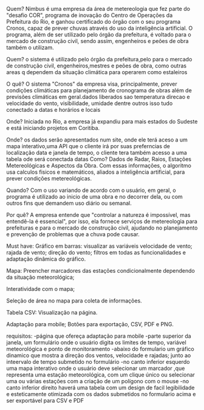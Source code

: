 Quem?
Nimbus é uma empresa da área de metereologia que fez parte do "desafio COR", programa de inovação do Centro de Operações da Prefeitura do Rio, e ganhou certificado do órgão com o seu programa Cronos, capaz de prever chuvas através do uso da inteligência artificial.
O programa, além de ser utilizado pelo órgão da prefeitura, é voltado para o mercado de construção civil, sendo assim, engenheiros e peões de obra também o utilizam.

Quem?
o sistema é utilizado pelo órgão da prefeitura,pelo para o mercado de construção civil, engenheiros,mestres e peões de obra, como outras areas q dependem da situação climática para operarem como estaleiros 


O quê?
O sistema "Cronos" da empresa visa, principalmente, prever condições climáticas para planejamento de cronograma de obras além de previsões climáticas em geral.dados liberados sao temperatura direcao e velocidade do vento, visibilidade, umidade dentre outros isso tudo conectado a datas e horários e locais

Onde?
Iniciada no Rio, a empresa já expandiu para mais estados do Sudeste e está iniciando projetos em Coritiba.

Onde?
os dados serão apresentados num site, onde ele terá aceso a um mapa interativo,uma API que o cliente irá por suas preferncias de localização data e janela de tempo, o cliente tera também acesso a uma tabela ode será conectada datas 
Como?
Dados de Radar, Raios, Estações Metereológicas e Aspectos da Obra. Com essas informações, o algoritmo usa calculos fisicos e matemáticos, aliados a inteligência artificial, para prever condições metereológicas.

Quando?
Com o uso variando de acordo com o usuário, em geral, o programa é utilizado ao inicio de uma obra e no decorrer dela, ou com outros fins que demandem uso diário ou semanal.

Por quê?
A empresa entende que "controlar a natureza é impossível, mas entendê-la é essencial", por isso, ela fornece serviços de metereologia para prefeituras e para o mercado de construção civil, ajudando no planejamento e prevenção de problemas que a chuva pode causar.

Must have:
Gráfico em barras:
visualizar as variáveis velocidade de vento; rajada de vento; direção do vento; filtros em todas as funcionalidades e adaptação dinâmica do gráfico.

Mapa:
Preencher marcadores das estações condicionalmente dependendo da situação meteorológica;

Interatividade com o mapa;

Seleção de área no mapa para coleta de informações.

Tabela CSV:
Visualização na página.

Adaptação para mobile;
Botões para exportação, CSV, PDF e PNG.

requisitos:
-página que ofereça adaptação para mobile
-parte superior da janela, um formulário onde o usuário digita os limites de tempo, variável meteorológica e ponto de monitoramento
-abaixo do formulario um gráfico dinamico que mostra a direção dos ventos, velocidade e rajadas; junto ao inteervalo de tempo submetido no formulário
-no canto inferior esquerdo uma mapa interativo onde o usuário deve selecionar um marcador ,que representa uma estação meteorológica, com um clique único ou selecionar uma ou várias estações com a criação de um polígono com o mouse
-no canto inferior direito haverá uma tabela com um design de facil legibilidade e esteticamente otimizada com os dados submetidos no formulario acima e ser exportável para CSV e PDF

